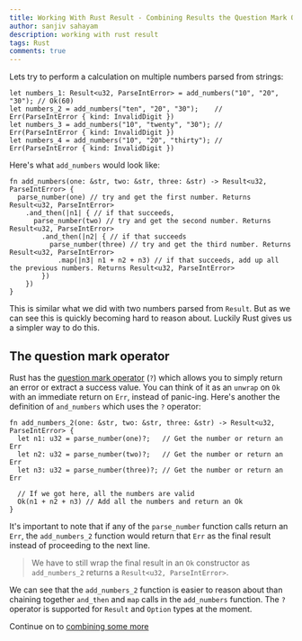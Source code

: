 ```yaml
---
title: Working With Rust Result - Combining Results the Question Mark Operator - Part 8
author: sanjiv sahayam
description: working with rust result
tags: Rust
comments: true
---
```


Lets try to perform a calculation on multiple numbers parsed from strings:

```{.rust .scrollx}
let numbers_1: Result<u32, ParseIntError> = add_numbers("10", "20", "30"); // Ok(60)
let numbers_2 = add_numbers("ten", "20", "30");    // Err(ParseIntError { kind: InvalidDigit })
let numbers_3 = add_numbers("10", "twenty", "30"); // Err(ParseIntError { kind: InvalidDigit })
let numbers_4 = add_numbers("10", "20", "thirty"); // Err(ParseIntError { kind: InvalidDigit })
```

Here's what `add_numbers` would look like:

```{.rust .scrollx}
fn add_numbers(one: &str, two: &str, three: &str) -> Result<u32, ParseIntError> {
  parse_number(one) // try and get the first number. Returns Result<u32, ParseIntError>
    .and_then(|n1| { // if that succeeds,
      parse_number(two) // try and get the second number. Returns Result<u32, ParseIntError>
        .and_then(|n2| { // if that succeeds
          parse_number(three) // try and get the third number. Returns Result<u32, ParseIntError>
            .map(|n3| n1 + n2 + n3) // if that succeeds, add up all the previous numbers. Returns Result<u32, ParseIntError>
        })
    })
}
```

This is similar what we did with two numbers parsed from `Result`. But as we can see this is quickly becoming hard to reason about.
Luckily Rust gives us a simpler way to do this.


## The question mark operator

Rust has the [question mark operator](https://doc.rust-lang.org/reference/expressions/operator-expr.html#the-question-mark-operator) (`?`) which allows you to simply
return an error or extract a success value. You can think of it as an `unwrap` on `Ok` with an immediate return on `Err`, instead of panic-ing. Here's another the definition of `and_numbers` which uses the `?` operator:

```{.rust .scrollx}
fn add_numbers_2(one: &str, two: &str, three: &str) -> Result<u32, ParseIntError> {
  let n1: u32 = parse_number(one)?;   // Get the number or return an Err
  let n2: u32 = parse_number(two)?;   // Get the number or return an Err
  let n3: u32 = parse_number(three)?; // Get the number or return an Err

  // If we got here, all the numbers are valid
  Ok(n1 + n2 + n3) // Add all the numbers and return an Ok
}
```

It's important to note that if any of the `parse_number` function calls return an `Err`, the `add_numbers_2` function would return that `Err` as the final result instead of proceeding to the next line.

> We have to still wrap the final result in an `Ok` constructor as `add_numbers_2` returns a `Result<u32, ParseIntError>`.

We can see that the `add_numbers_2` function is easier to reason about than chaining together `and_then` and `map` calls in the `add_numbers` function. The `?` operator is supported for `Result` and `Option` types at the moment.



Continue on to [combining some more](2024-01-24-working-with-rust-result-part-9.html)
